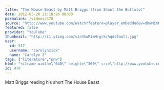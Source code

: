 ```yaml
---
title: "The House Beast by Matt Briggs (from Shoot the Buffalo)"
date: 2012-05-20 21:18:26 00:00
permalink: /videos/470
source: "http://www.youtube.com/watch?feature=player_embedded&v=dhwMimHrgrk"
featured: false
provider: "YouTube"
thumbnail: "http://i1.ytimg.com/vi/dhwMimHrgrk/hqdefault.jpg"
user:
  id: 517
  username: "carolynzick"
  name: "Carolyn Z"
tags: ["literature","pnw"]
html: "<iframe width=\"640\" height=\"360\" src=\"http://www.youtube.com/embed/dhwMimHrgrk?wmode=transparent&fs=1&feature=oembed\" frameborder=\"0\" allowfullscreen></iframe>"
id: 470
---
```


Matt Briggs reading his short The House Beast